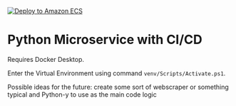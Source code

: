 [![Deploy to Amazon ECS](https://github.com/juishah14/Python-Microservice-with-CI-CD/actions/workflows/devops.yml/badge.svg)](https://github.com/juishah14/Python-Microservice-with-CI-CD/actions/workflows/devops.yml)

# Python Microservice with CI/CD

Requires Docker Desktop.

Enter the Virtual Environment using command `venv/Scripts/Activate.ps1`.

Possible ideas for the future: create some sort of webscraper or something typical and Python-y to use as the main code logic
